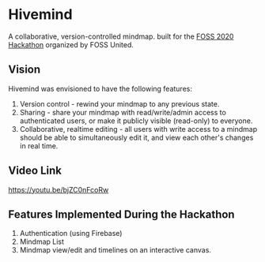 # Hivemind
A collaborative, version-controlled mindmap. built for the [FOSS 2020 Hackathon](https://fossunited.org/hackathon) organized by FOSS United.

## Vision
Hivemind was envisioned to have the following features:

1. Version control - rewind your mindmap to any previous state.
2. Sharing - share your mindmap with read/write/admin access to authenticated users, or make it publicly visible (read-only) to everyone.
3. Collaborative, realtime editing - all users with write access to a mindmap should be able to simultaneously edit it, and view each other's changes in real time.

## Video Link
https://youtu.be/bjZC0nFcoRw

## Features Implemented During the Hackathon

1. Authentication (using Firebase)
2. Mindmap List
3. Mindmap view/edit and timelines on an interactive canvas.

